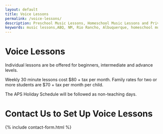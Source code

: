```yaml
---
layout: default
title: Voice Lessons
permalink: /voice-lessons/
description: Preschool Music Lessons, Homeschool Music Lessons and Private Music Lessons in Rio Rancho and Albuquerque area, NM.
keywords: music lessons,ABQ, NM, Rio Rancho, Albuquerque, homeschool music lessons, preschool music lessons, private music lessons
---
```

# Voice Lessons
Individual lessons are be offered for beginners, intermediate and advance levels.

Weekly 30 minute lessons cost $80 + tax per month. Family rates for two or more students are $70 + tax per month per child.

The APS Holiday Schedule will be followed as non-teaching days.

# Contact Us to Set Up Voice Lessons
{% include contact-form.html %}
